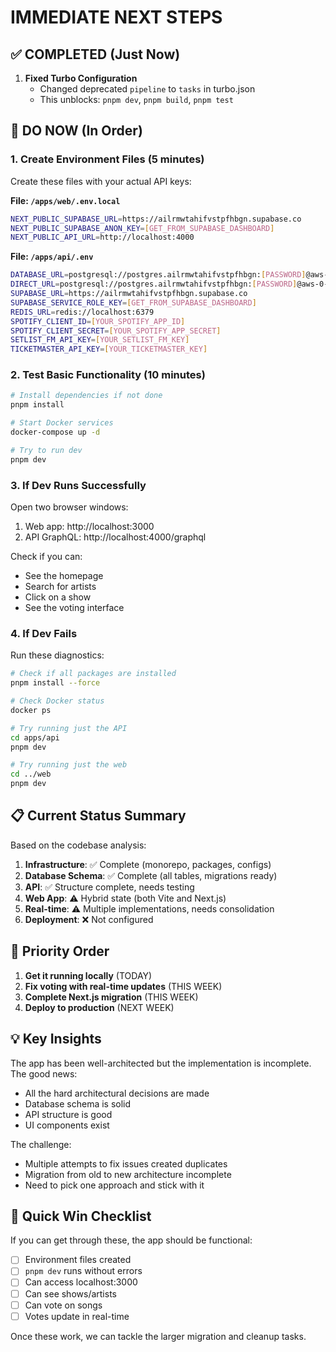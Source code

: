 # **IMMEDIATE NEXT STEPS**

## **✅ COMPLETED (Just Now)**

1. **Fixed Turbo Configuration**
   - Changed deprecated `pipeline` to `tasks` in turbo.json
   - This unblocks: `pnpm dev`, `pnpm build`, `pnpm test`

## **🔴 DO NOW (In Order)**

### **1. Create Environment Files (5 minutes)**

Create these files with your actual API keys:

**File: `/apps/web/.env.local`**
```bash
NEXT_PUBLIC_SUPABASE_URL=https://ailrmwtahifvstpfhbgn.supabase.co
NEXT_PUBLIC_SUPABASE_ANON_KEY=[GET_FROM_SUPABASE_DASHBOARD]
NEXT_PUBLIC_API_URL=http://localhost:4000
```

**File: `/apps/api/.env`**
```bash
DATABASE_URL=postgresql://postgres.ailrmwtahifvstpfhbgn:[PASSWORD]@aws-0-us-west-1.pooler.supabase.com:5432/postgres
DIRECT_URL=postgresql://postgres.ailrmwtahifvstpfhbgn:[PASSWORD]@aws-0-us-west-1.pooler.supabase.com:5432/postgres?pgbouncer=true
SUPABASE_URL=https://ailrmwtahifvstpfhbgn.supabase.co
SUPABASE_SERVICE_ROLE_KEY=[GET_FROM_SUPABASE_DASHBOARD]
REDIS_URL=redis://localhost:6379
SPOTIFY_CLIENT_ID=[YOUR_SPOTIFY_APP_ID]
SPOTIFY_CLIENT_SECRET=[YOUR_SPOTIFY_APP_SECRET]
SETLIST_FM_API_KEY=[YOUR_SETLIST_FM_KEY]
TICKETMASTER_API_KEY=[YOUR_TICKETMASTER_KEY]
```

### **2. Test Basic Functionality (10 minutes)**

```bash
# Install dependencies if not done
pnpm install

# Start Docker services
docker-compose up -d

# Try to run dev
pnpm dev
```

### **3. If Dev Runs Successfully**

Open two browser windows:
1. Web app: http://localhost:3000
2. API GraphQL: http://localhost:4000/graphql

Check if you can:
- See the homepage
- Search for artists
- Click on a show
- See the voting interface

### **4. If Dev Fails**

Run these diagnostics:
```bash
# Check if all packages are installed
pnpm install --force

# Check Docker status
docker ps

# Try running just the API
cd apps/api
pnpm dev

# Try running just the web
cd ../web
pnpm dev
```

## **📋 Current Status Summary**

Based on the codebase analysis:

1. **Infrastructure**: ✅ Complete (monorepo, packages, configs)
2. **Database Schema**: ✅ Complete (all tables, migrations ready)
3. **API**: ✅ Structure complete, needs testing
4. **Web App**: ⚠️ Hybrid state (both Vite and Next.js)
5. **Real-time**: ⚠️ Multiple implementations, needs consolidation
6. **Deployment**: ❌ Not configured

## **🎯 Priority Order**

1. **Get it running locally** (TODAY)
2. **Fix voting with real-time updates** (THIS WEEK)
3. **Complete Next.js migration** (THIS WEEK)
4. **Deploy to production** (NEXT WEEK)

## **💡 Key Insights**

The app has been well-architected but the implementation is incomplete. The good news:
- All the hard architectural decisions are made
- Database schema is solid
- API structure is good
- UI components exist

The challenge:
- Multiple attempts to fix issues created duplicates
- Migration from old to new architecture incomplete
- Need to pick one approach and stick with it

## **🚀 Quick Win Checklist**

If you can get through these, the app should be functional:

- [ ] Environment files created
- [ ] `pnpm dev` runs without errors
- [ ] Can access localhost:3000
- [ ] Can see shows/artists
- [ ] Can vote on songs
- [ ] Votes update in real-time

Once these work, we can tackle the larger migration and cleanup tasks.
